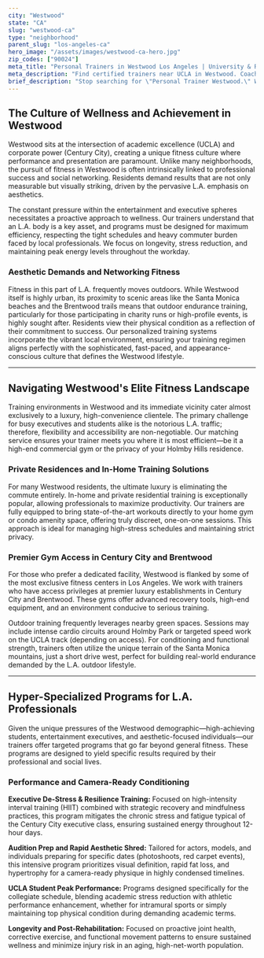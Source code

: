 ```yaml
---
city: "Westwood"
state: "CA"
slug: "westwood-ca"
type: "neighborhood"
parent_slug: "los-angeles-ca"
hero_image: "/assets/images/westwood-ca-hero.jpg"
zip_codes: ["90024"]
meta_title: "Personal Trainers in Westwood Los Angeles | University & Residential Fitness"
meta_description: "Find certified trainers near UCLA in Westwood. Coaching for students, professionals, and training focused on university and residential amenities."
brief_description: "Stop searching for \"Personal Trainer Westwood.\" We match you with elite, certified trainers specializing in aesthetic refinement, executive wellness, and performance conditioning near UCLA and Century City. Whether you need in-home convenience or customized luxury gym sessions, we cut through the L.A. traffic chaos. Start your tailored fitness journey today and achieve guaranteed, camera-ready results without the hassle of a long commute."
---
```

## The Culture of Wellness and Achievement in Westwood

Westwood sits at the intersection of academic excellence (UCLA) and corporate power (Century City), creating a unique fitness culture where performance and presentation are paramount. Unlike many neighborhoods, the pursuit of fitness in Westwood is often intrinsically linked to professional success and social networking. Residents demand results that are not only measurable but visually striking, driven by the pervasive L.A. emphasis on aesthetics.

The constant pressure within the entertainment and executive spheres necessitates a proactive approach to wellness. Our trainers understand that an L.A. body is a key asset, and programs must be designed for maximum efficiency, respecting the tight schedules and heavy commuter burden faced by local professionals. We focus on longevity, stress reduction, and maintaining peak energy levels throughout the workday.

### Aesthetic Demands and Networking Fitness

Fitness in this part of L.A. frequently moves outdoors. While Westwood itself is highly urban, its proximity to scenic areas like the Santa Monica beaches and the Brentwood trails means that outdoor endurance training, particularly for those participating in charity runs or high-profile events, is highly sought after. Residents view their physical condition as a reflection of their commitment to success. Our personalized training systems incorporate the vibrant local environment, ensuring your training regimen aligns perfectly with the sophisticated, fast-paced, and appearance-conscious culture that defines the Westwood lifestyle.

---

## Navigating Westwood's Elite Fitness Landscape

Training environments in Westwood and its immediate vicinity cater almost exclusively to a luxury, high-convenience clientele. The primary challenge for busy executives and students alike is the notorious L.A. traffic; therefore, flexibility and accessibility are non-negotiable. Our matching service ensures your trainer meets you where it is most efficient—be it a high-end commercial gym or the privacy of your Holmby Hills residence.

### Private Residences and In-Home Training Solutions

For many Westwood residents, the ultimate luxury is eliminating the commute entirely. In-home and private residential training is exceptionally popular, allowing professionals to maximize productivity. Our trainers are fully equipped to bring state-of-the-art workouts directly to your home gym or condo amenity space, offering truly discreet, one-on-one sessions. This approach is ideal for managing high-stress schedules and maintaining strict privacy.

### Premier Gym Access in Century City and Brentwood

For those who prefer a dedicated facility, Westwood is flanked by some of the most exclusive fitness centers in Los Angeles. We work with trainers who have access privileges at premier luxury establishments in Century City and Brentwood. These gyms offer advanced recovery tools, high-end equipment, and an environment conducive to serious training.

Outdoor training frequently leverages nearby green spaces. Sessions may include intense cardio circuits around Holmby Park or targeted speed work on the UCLA track (depending on access). For conditioning and functional strength, trainers often utilize the unique terrain of the Santa Monica mountains, just a short drive west, perfect for building real-world endurance demanded by the L.A. outdoor lifestyle.

---

## Hyper-Specialized Programs for L.A. Professionals

Given the unique pressures of the Westwood demographic—high-achieving students, entertainment executives, and aesthetic-focused individuals—our trainers offer targeted programs that go far beyond general fitness. These programs are designed to yield specific results required by their professional and social lives.

### Performance and Camera-Ready Conditioning

**Executive De-Stress & Resilience Training:** Focused on high-intensity interval training (HIIT) combined with strategic recovery and mindfulness practices, this program mitigates the chronic stress and fatigue typical of the Century City executive class, ensuring sustained energy throughout 12-hour days.

**Audition Prep and Rapid Aesthetic Shred:** Tailored for actors, models, and individuals preparing for specific dates (photoshoots, red carpet events), this intensive program prioritizes visual definition, rapid fat loss, and hypertrophy for a camera-ready physique in highly condensed timelines.

**UCLA Student Peak Performance:** Programs designed specifically for the collegiate schedule, blending academic stress reduction with athletic performance enhancement, whether for intramural sports or simply maintaining top physical condition during demanding academic terms.

**Longevity and Post-Rehabilitation:** Focused on proactive joint health, corrective exercise, and functional movement patterns to ensure sustained wellness and minimize injury risk in an aging, high-net-worth population.